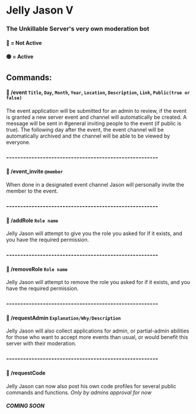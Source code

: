 # Jelly Jason V

### The Unkillable Server's very own moderation bot

#### 🔴 = Not Active 
#### 🟢 = Active

## Commands:

#### 🔴 /event ```Title```, ```Day```, ```Month```, ```Year```, ```Location```, ```Description```, ```Link```, ```Public(true or false)```
The event application will be submitted for an admin to review, if the event is granted a new server event and channel will automatically be created. A message will be sent in #general inviting people to the event (if public is true). The following day after the event, the event channel will be automatically archived and the channel will be able to be viewed by everyone.

### ------------------------------------------------------

#### 🔴 /event_invite ```@member```
When done in a designated event channel Jason will personally invite the member to the event.

### ------------------------------------------------------

#### 🔴 /addRole ```Role name```
Jelly Jason will attempt to give you the role you asked for if it exists, and you have the required permission.

### ------------------------------------------------------

#### 🔴 /removeRole ```Role name```
Jelly Jason will attempt to remove the role you asked for if it exists, and you have the required permission.

### ------------------------------------------------------

#### 🔴 /requestAdmin ```Explanation/Why/Description```
Jelly Jason will also collect applications for admin, or partial-admin abilities for those who want to accept more events than usual, or would benefit this server with their moderation.

### ------------------------------------------------------

#### 🔴 /requestCode
Jelly Jason can now also post his own code profiles for several public commands and functions. *Only by admins approval for now*
##### *COMING SOON*